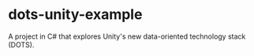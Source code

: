 # dots-unity-example
A project in C# that explores Unity's new data-oriented technology stack (DOTS).
